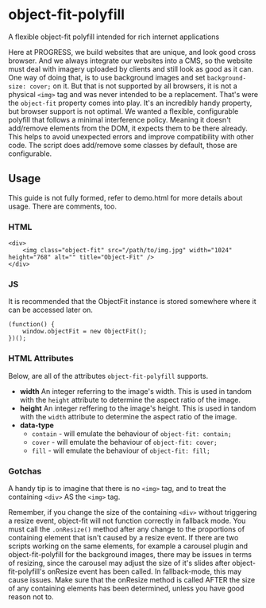 # object-fit-polyfill
A flexible object-fit polyfill intended for rich internet applications

Here at PROGRESS, we build websites that are unique, and look good cross browser. And we always integrate our websites into a CMS, so the website must deal with imagery uploaded by clients and still look as good as it can. One way of doing that, is to use background images and set `background-size: cover;` on it. But that is not supported by all browsers, it is not a physical `<img>` tag and was never intended to be a replacement. That's were the `object-fit` property comes into play. It's an incredibly handy property, but browser support is not optimal. We wanted a flexible, configurable polyfill that follows a minimal interference policy. Meaning it doesn't add/remove elements from the DOM, it expects them to be there already. This helps to avoid unexpected errors and improve compatibility with other code. The script does add/remove some classes by default, those are configurable.

## Usage

This guide is not fully formed, refer to demo.html for more details about usage. There are comments, too.

### HTML
```
<div>
    <img class="object-fit" src="/path/to/img.jpg" width="1024" height="768" alt="" title="Object-Fit" />
</div>
```

### JS
It is recommended that the ObjectFit instance is stored somewhere where it can be accessed later on.
```
(function() {
    window.objectFit = new ObjectFit();
})();
```

### HTML Attributes
Below, are all of the attributes `object-fit-polyfill` supports.
* **width**
    An integer referring to the image's width. This is used in tandom with the `height` attribute to determine the aspect ratio of the image.
* **height**
    An integer reffering to the image's height. This is used in tandom with the `width` attribute to determine the aspect ratio of the image.
* **data-type**
    * `contain` - will emulate the behaviour of `object-fit: contain;`
    * `cover` - will emulate the behaviour of `object-fit: cover;`
    * `fill` - will emulate the behaviour of `object-fit: fill;`

### Gotchas
A handy tip is to imagine that there is no `<img>` tag, and to treat the containing `<div>` AS the `<img>` tag.

Remember, if you change the size of the containing `<div>` without triggering a resize event, object-fit will not function correctly in fallback mode. You must call the `.onResize()` method after any change to the proportions of containing element that isn't caused by a resize event.
If there are two scripts working on the same elements, for example a carousel plugin and object-fit-polyfill for the background images, there may be issues in terms of resizing, since the carousel may adjust the size of it's slides after object-fit-polyfill's onResize event has been called. In fallback-mode, this may cause issues. Make sure that the onResize method is called AFTER the size of any containing elements has been determined, unless you have good reason not to.
